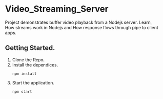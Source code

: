 # Video_Streaming_Server

Project demonstrates buffer video playback from a Nodejs server.
Learn, How streams work in Nodejs and How response flows through pipe to client apps.

## Getting Started.

1. Clone the Repo.
2. Install the dependices.
   ```
   npm install
   ```
3. Start the application.
   ```
   npm start
   ```
